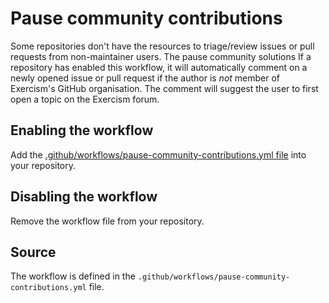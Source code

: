 # Pause community contributions

Some repositories don't have the resources to triage/review issues or pull requests from non-maintainer users.
The pause community solutions
If a repository has enabled this workflow, it will automatically comment on a newly opened issue or pull request if the author is _not_ member of Exercism's GitHub organisation.
The comment will suggest the user to first open a topic on the Exercism forum.

## Enabling the workflow

Add the [.github/workflows/pause-community-contributions.yml file](https://github.com/exercism/github-actions/blob/b5424c17f661f5529493258a1ad480013351aa9e/.github/workflows/pause-community-contributions.yml) into your repository.

## Disabling the workflow

Remove the workflow file from your repository.

## Source

The workflow is defined in the `.github/workflows/pause-community-contributions.yml` file.
